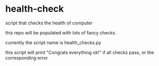 # health-check
script that checks the health of computer

this repo will be populated with lots of fancy checks.

currently the script name is health_checks.py

this script will print "Congrats everything ok!" if all checks pass,
or the corresponding error
